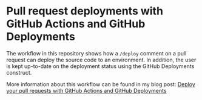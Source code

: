 # Pull request deployments with GitHub Actions and GitHub Deployments

The workflow in this repository shows how a `/deploy` comment on a pull request can deploy the source code to an environment. In addition, the user is kept up-to-date on the deployment status using the GitHub Deployments construct.

More information about this workflow can be found in my blog post: [Deploy your pull requests with GitHub Actions and GitHub Deployments](https://sanderknape.com/2020/05/deploy-pull-requests-github-actions-deployments/)